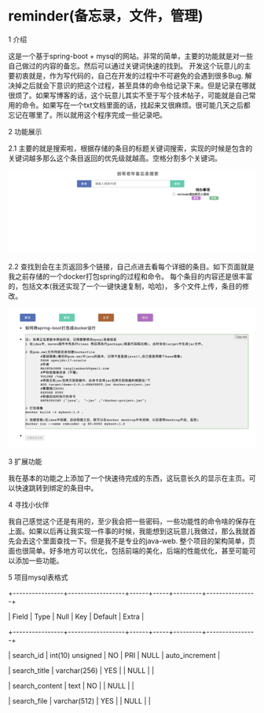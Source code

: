 # reminder(备忘录，文件，管理)
1 介绍

这是一个基于spring-boot + mysql的网站。非常的简单，主要的功能就是对一些自己做过的内容的备忘。然后可以通过关键词快速的找到。
开发这个玩意儿的主要初衷就是，作为写代码的，自己在开发的过程中不可避免的会遇到很多Bug. 解决掉之后就会下意识的把这个过程，甚至具体的命令给记录下来。但是记录在哪就很烦了。如果写博客的话，这个玩意儿其实不至于写个技术帖子，可能就是自己常用的命令。如果写在一个txt文档里面的话，找起来又很麻烦。很可能几天之后都忘记在哪里了。所以就用这个程序完成一些记录吧。

2 功能展示

2.1 主要的就是搜索啦，根据存储的条目的标题关键词搜索，实现的时候是包含的关键词越多那么这个条目返回的优先级就越高。空格分割多个关键词。

<img width="650" alt="image" src="https://github.com/tangjianback/reminder/blob/main/index.png">

2.2 查找到会在主页返回多个链接，自己点进去看每个详细的条目。如下页面就是我之前存储的一个docker打包spring的过程和命令。 每个条目的内容还是很丰富的，包括文本(我还实现了一个一键快速复制，哈哈)， 多个文件上传，条目的修改。

<img width="650" alt="image" src="https://github.com/tangjianback/reminder/blob/main/detail.png">

3 扩展功能

我在基本的功能之上添加了一个快速待完成的东西，这玩意长久的显示在主页。可以快速跳转到绑定的条目中。

4 寻找小伙伴

我自己感觉这个还是有用的，至少我会把一些密码，一些功能性的命令啥的保存在上面。如果以后再让我实现一件事的时候，我能想到这玩意儿我做过，那么我就首先会去这个里面查找一下。但是我不是专业的java-web. 整个项目的架构简单，页面也很简单。好多地方可以优化，包括前端的美化，后端的性能优化，甚至可能可以添加一些功能。

5 项目mysql表格式

+----------------+------------------+------+-----+---------+----------------+

| Field        | Type             | Null | Key | Default | Extra          |

+----------------+------------------+------+-----+---------+----------------+

| search_id      | int(10) unsigned | NO   | PRI | NULL    | auto_increment |

| search_title   | varchar(256)     | YES  |     | NULL    |                |

| search_content | text             | NO   |     | NULL    |                |

| search_file    | varchar(512)     | YES  |     | NULL    |                |
